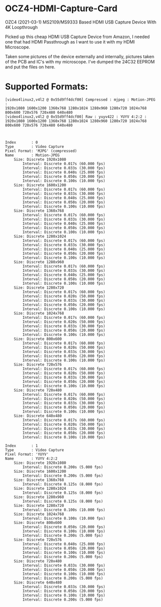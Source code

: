# OCZ4-HDMI-Capture-Card
OZC4 (2021-03-1) MS2109/MS9333 Based HDMI USB Capture Device With 4K Loopthrough

Picked up this cheap HDMI USB Capture Device from Amazon, I needed one that had HDMI Passthrough as I want to use it with my HDMI Microscope.

Taken some pictures of the device externally and internally, pictures taken of the PCB and IC's with my microscope. 
I've dumped the 24C32 EEPROM and put the files on here.



# Supported Formats:
	[video4linux2,v4l2 @ 0x55d9ff4dcf00] Compressed : mjpeg : Motion-JPEG : 
	1920x1080 1600x1200 1360x768 1280x1024 1280x960 1280x720 1024x768 800x600 720x576 720x480 640x480
	[video4linux2,v4l2 @ 0x55d9ff4dcf00] Raw : yuyv422 : YUYV 4:2:2 : 
	1920x1080 1600x1200 1360x768 1280x1024 1280x960 1280x720 1024x768 800x600 720x576 720x480 640x480



	Index       : 0
	Type        : Video Capture
	Pixel Format: 'MJPG' (compressed)
	Name        : Motion-JPEG
		Size: Discrete 1920x1080
			Interval: Discrete 0.017s (60.000 fps)
			Interval: Discrete 0.033s (30.000 fps)
			Interval: Discrete 0.040s (25.000 fps)
			Interval: Discrete 0.050s (20.000 fps)
			Interval: Discrete 0.100s (10.000 fps)
		Size: Discrete 1600x1200
			Interval: Discrete 0.017s (60.000 fps)
			Interval: Discrete 0.033s (30.000 fps)
			Interval: Discrete 0.040s (25.000 fps)
			Interval: Discrete 0.050s (20.000 fps)
			Interval: Discrete 0.100s (10.000 fps)
		Size: Discrete 1360x768
			Interval: Discrete 0.017s (60.000 fps)
			Interval: Discrete 0.033s (30.000 fps)
			Interval: Discrete 0.040s (25.000 fps)
			Interval: Discrete 0.050s (20.000 fps)
			Interval: Discrete 0.100s (10.000 fps)
		Size: Discrete 1280x1024
			Interval: Discrete 0.017s (60.000 fps)
			Interval: Discrete 0.033s (30.000 fps)
			Interval: Discrete 0.040s (25.000 fps)
			Interval: Discrete 0.050s (20.000 fps)
			Interval: Discrete 0.100s (10.000 fps)
		Size: Discrete 1280x960
			Interval: Discrete 0.017s (60.000 fps)
			Interval: Discrete 0.033s (30.000 fps)
			Interval: Discrete 0.040s (25.000 fps)
			Interval: Discrete 0.050s (20.000 fps)
			Interval: Discrete 0.100s (10.000 fps)
		Size: Discrete 1280x720
			Interval: Discrete 0.017s (60.000 fps)
			Interval: Discrete 0.020s (50.000 fps)
			Interval: Discrete 0.033s (30.000 fps)
			Interval: Discrete 0.050s (20.000 fps)
			Interval: Discrete 0.100s (10.000 fps)
		Size: Discrete 1024x768
			Interval: Discrete 0.017s (60.000 fps)
			Interval: Discrete 0.020s (50.000 fps)
			Interval: Discrete 0.033s (30.000 fps)
			Interval: Discrete 0.050s (20.000 fps)
			Interval: Discrete 0.100s (10.000 fps)
		Size: Discrete 800x600
			Interval: Discrete 0.017s (60.000 fps)
			Interval: Discrete 0.020s (50.000 fps)
			Interval: Discrete 0.033s (30.000 fps)
			Interval: Discrete 0.050s (20.000 fps)
			Interval: Discrete 0.100s (10.000 fps)
		Size: Discrete 720x576
			Interval: Discrete 0.017s (60.000 fps)
			Interval: Discrete 0.020s (50.000 fps)
			Interval: Discrete 0.033s (30.000 fps)
			Interval: Discrete 0.050s (20.000 fps)
			Interval: Discrete 0.100s (10.000 fps)
		Size: Discrete 720x480
			Interval: Discrete 0.017s (60.000 fps)
			Interval: Discrete 0.020s (50.000 fps)
			Interval: Discrete 0.033s (30.000 fps)
			Interval: Discrete 0.050s (20.000 fps)
			Interval: Discrete 0.100s (10.000 fps)
		Size: Discrete 640x480
			Interval: Discrete 0.017s (60.000 fps)
			Interval: Discrete 0.020s (50.000 fps)
			Interval: Discrete 0.033s (30.000 fps)
			Interval: Discrete 0.050s (20.000 fps)
			Interval: Discrete 0.100s (10.000 fps)

	Index       : 1
	Type        : Video Capture
	Pixel Format: 'YUYV'
	Name        : YUYV 4:2:2
		Size: Discrete 1920x1080
			Interval: Discrete 0.200s (5.000 fps)
		Size: Discrete 1600x1200
			Interval: Discrete 0.200s (5.000 fps)
		Size: Discrete 1360x768
			Interval: Discrete 0.125s (8.000 fps)
		Size: Discrete 1280x1024
			Interval: Discrete 0.125s (8.000 fps)
		Size: Discrete 1280x960
			Interval: Discrete 0.125s (8.000 fps)
		Size: Discrete 1280x720
			Interval: Discrete 0.100s (10.000 fps)
		Size: Discrete 1024x768
			Interval: Discrete 0.100s (10.000 fps)
		Size: Discrete 800x600
			Interval: Discrete 0.050s (20.000 fps)
			Interval: Discrete 0.100s (10.000 fps)
			Interval: Discrete 0.200s (5.000 fps)
		Size: Discrete 720x576
			Interval: Discrete 0.040s (25.000 fps)
			Interval: Discrete 0.050s (20.000 fps)
			Interval: Discrete 0.100s (10.000 fps)
			Interval: Discrete 0.200s (5.000 fps)
		Size: Discrete 720x480
			Interval: Discrete 0.033s (30.000 fps)
			Interval: Discrete 0.050s (20.000 fps)
			Interval: Discrete 0.100s (10.000 fps)
			Interval: Discrete 0.200s (5.000 fps)
		Size: Discrete 640x480
			Interval: Discrete 0.033s (30.000 fps)
			Interval: Discrete 0.050s (20.000 fps)
			Interval: Discrete 0.100s (10.000 fps)
			Interval: Discrete 0.200s (5.000 fps)



